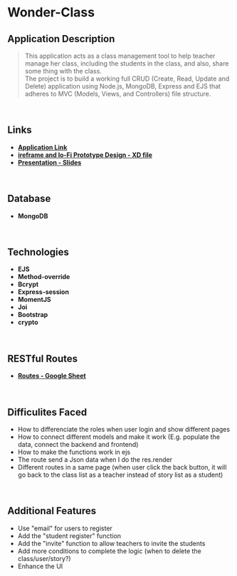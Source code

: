 # Wonder-Class


## Application Description


> This application acts as a class management tool to help teacher manage her class, including the students in the class, and also, share some thing with the class.
> <br>The project is to build a working full CRUD (Create, Read, Update and Delete) application using Node.js, MongoDB, Express and EJS that adheres to MVC (Models, Views, and Controllers) file structure.

</br>

## Links

- **[Application Link](https://wonder-class.herokuapp.com/)**
- **[ireframe and lo-Fi Prototype Design - XD file](https://xd.adobe.com/view/a92a6a9e-69c1-4f1c-9006-eb0825cf8fe1-fc79/)**
- **[Presentation - Slides](https://www.canva.com/design/DAFI7z_h194/Nv0ob4bSVhM8Mvo_Q9ThBg/view?utm_content=DAFI7z_h194&utm_campaign=designshare&utm_medium=link&utm_source=publishsharelink)**

<br>

## Database

- **MongoDB** 

<br>

## Technologies

- **EJS** 
- **Method-override** 
- **Bcrypt**
- **Express-session**
- **MomentJS**
- **Joi**
- **Bootstrap**
- **crypto**

<br>

## RESTful Routes
- **[Routes - Google Sheet](https://docs.google.com/spreadsheets/d/16zu-DgWpNu3oPLRenzfDIk8P-oqn9iy15o9I-prscag/edit?usp=sharing)**


<br>

## Difficulites Faced


- How to differenciate the roles when user login and show different pages
- How to connect different models and make it work (E.g. populate the data, connect the backend and frontend)
- How to make the functions work in ejs
- The route send a Json data when I do the res.render
- Different routes in a same page (when user click the back button, it will go back to the class list as a teacher instead of story list as a student)

<br>

## Additional Features

- Use "email" for users to register
- Add the "student register" function
- Add the "invite" function to allow teachers to invite the students
- Add more conditions to complete the logic (when to delete the class/user/story?)
- Enhance the UI

